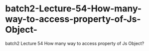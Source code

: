# batch2-Lecture-54-How-many-way-to-access-property-of-Js-Object-
batch2 Lecture 54 How many way to access property of Js Object?
